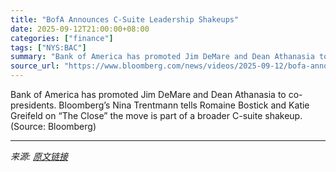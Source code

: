```yaml
---
title: "BofA Announces C-Suite Leadership Shakeups"
date: 2025-09-12T21:00:00+08:00
categories: ["finance"]
tags: ["NYS:BAC"]
summary: "Bank of America has promoted Jim DeMare and Dean Athanasia to co-presidents. Bloomberg’s Nina Trentmann tells Romaine Bostick and Katie Greifeld on “The Close” the move is part of a broader C-suite sh"
source_url: "https://www.bloomberg.com/news/videos/2025-09-12/bofa-announces-c-suite-leadership-shakeups"
---
```


Bank of America has promoted Jim DeMare and Dean Athanasia to co-presidents. Bloomberg’s Nina Trentmann tells Romaine Bostick and Katie Greifeld on “The Close” the move is part of a broader C-suite shakeup. (Source: Bloomberg)

---

*来源: [原文链接](https://www.bloomberg.com/news/videos/2025-09-12/bofa-announces-c-suite-leadership-shakeups)*
